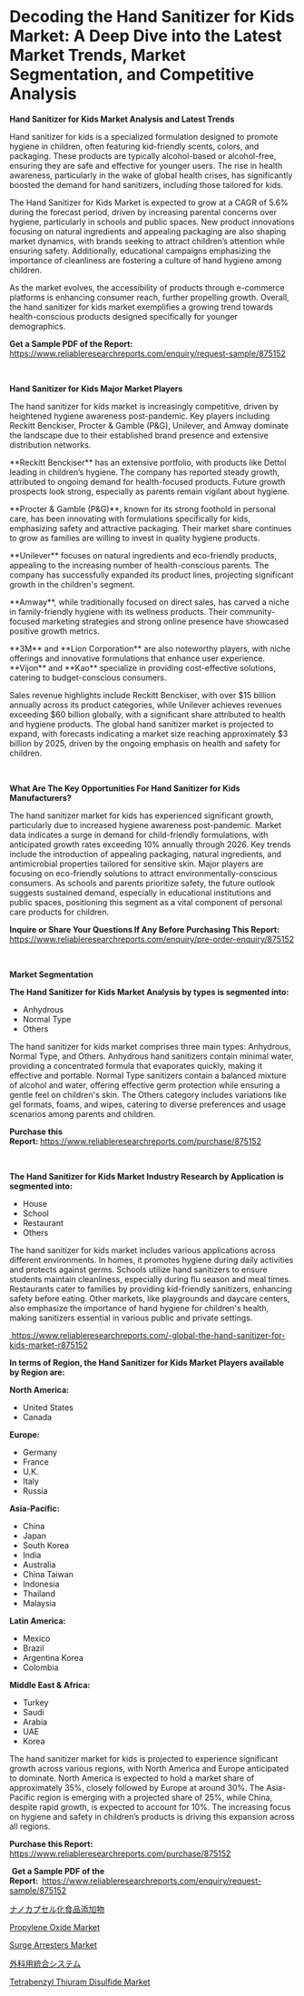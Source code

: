 <p><h1>Decoding the Hand Sanitizer for Kids Market: A Deep Dive into the Latest Market Trends, Market Segmentation, and Competitive Analysis</h1></p><p><strong>Hand Sanitizer for Kids Market Analysis and Latest Trends</strong></p>
<p><p>Hand sanitizer for kids is a specialized formulation designed to promote hygiene in children, often featuring kid-friendly scents, colors, and packaging. These products are typically alcohol-based or alcohol-free, ensuring they are safe and effective for younger users. The rise in health awareness, particularly in the wake of global health crises, has significantly boosted the demand for hand sanitizers, including those tailored for kids.</p><p>The Hand Sanitizer for Kids Market is expected to grow at a CAGR of 5.6% during the forecast period, driven by increasing parental concerns over hygiene, particularly in schools and public spaces. New product innovations focusing on natural ingredients and appealing packaging are also shaping market dynamics, with brands seeking to attract children’s attention while ensuring safety. Additionally, educational campaigns emphasizing the importance of cleanliness are fostering a culture of hand hygiene among children. </p><p>As the market evolves, the accessibility of products through e-commerce platforms is enhancing consumer reach, further propelling growth. Overall, the hand sanitizer for kids market exemplifies a growing trend towards health-conscious products designed specifically for younger demographics.</p></p>
<p><strong>Get a Sample PDF of the Report:&nbsp;</strong> <a href="https://www.reliableresearchreports.com/enquiry/request-sample/875152">https://www.reliableresearchreports.com/enquiry/request-sample/875152</a></p>
<p>&nbsp;</p>
<p><strong>Hand Sanitizer for Kids Major Market Players</strong></p>
<p><p>The hand sanitizer for kids market is increasingly competitive, driven by heightened hygiene awareness post-pandemic. Key players including Reckitt Benckiser, Procter & Gamble (P&G), Unilever, and Amway dominate the landscape due to their established brand presence and extensive distribution networks.</p><p>**Reckitt Benckiser** has an extensive portfolio, with products like Dettol leading in children’s hygiene. The company has reported steady growth, attributed to ongoing demand for health-focused products. Future growth prospects look strong, especially as parents remain vigilant about hygiene.</p><p>**Procter & Gamble (P&G)**, known for its strong foothold in personal care, has been innovating with formulations specifically for kids, emphasizing safety and attractive packaging. Their market share continues to grow as families are willing to invest in quality hygiene products.</p><p>**Unilever** focuses on natural ingredients and eco-friendly products, appealing to the increasing number of health-conscious parents. The company has successfully expanded its product lines, projecting significant growth in the children's segment.</p><p>**Amway**, while traditionally focused on direct sales, has carved a niche in family-friendly hygiene with its wellness products. Their community-focused marketing strategies and strong online presence have showcased positive growth metrics.</p><p>**3M** and **Lion Corporation** are also noteworthy players, with niche offerings and innovative formulations that enhance user experience. **Vijon** and **Kao** specialize in providing cost-effective solutions, catering to budget-conscious consumers.</p><p>Sales revenue highlights include Reckitt Benckiser, with over $15 billion annually across its product categories, while Unilever achieves revenues exceeding $60 billion globally, with a significant share attributed to health and hygiene products. The global hand sanitizer market is projected to expand, with forecasts indicating a market size reaching approximately $3 billion by 2025, driven by the ongoing emphasis on health and safety for children.</p></p>
<p>&nbsp;</p>
<p><strong>What Are The Key Opportunities For Hand Sanitizer for Kids Manufacturers?</strong></p>
<p><p>The hand sanitizer market for kids has experienced significant growth, particularly due to increased hygiene awareness post-pandemic. Market data indicates a surge in demand for child-friendly formulations, with anticipated growth rates exceeding 10% annually through 2026. Key trends include the introduction of appealing packaging, natural ingredients, and antimicrobial properties tailored for sensitive skin. Major players are focusing on eco-friendly solutions to attract environmentally-conscious consumers. As schools and parents prioritize safety, the future outlook suggests sustained demand, especially in educational institutions and public spaces, positioning this segment as a vital component of personal care products for children.</p></p>
<p><strong>Inquire or Share Your Questions If Any Before Purchasing This Report:</strong> <a href="https://www.reliableresearchreports.com/enquiry/pre-order-enquiry/875152">https://www.reliableresearchreports.com/enquiry/pre-order-enquiry/875152</a></p>
<p>&nbsp;</p>
<p><strong>Market Segmentation</strong></p>
<p><strong>The Hand Sanitizer for Kids Market Analysis by types is segmented into:</strong></p>
<p><ul><li>Anhydrous</li><li>Normal Type</li><li>Others</li></ul></p>
<p><p>The hand sanitizer for kids market comprises three main types: Anhydrous, Normal Type, and Others. Anhydrous hand sanitizers contain minimal water, providing a concentrated formula that evaporates quickly, making it effective and portable. Normal Type sanitizers contain a balanced mixture of alcohol and water, offering effective germ protection while ensuring a gentle feel on children's skin. The Others category includes variations like gel formats, foams, and wipes, catering to diverse preferences and usage scenarios among parents and children.</p></p>
<p><strong>Purchase this Report:&nbsp;</strong><a href="https://www.reliableresearchreports.com/purchase/875152">https://www.reliableresearchreports.com/purchase/875152</a></p>
<p>&nbsp;</p>
<p><strong>The Hand Sanitizer for Kids Market Industry Research by Application is segmented into:</strong></p>
<p><ul><li>House</li><li>School</li><li>Restaurant</li><li>Others</li></ul></p>
<p><p>The hand sanitizer for kids market includes various applications across different environments. In homes, it promotes hygiene during daily activities and protects against germs. Schools utilize hand sanitizers to ensure students maintain cleanliness, especially during flu season and meal times. Restaurants cater to families by providing kid-friendly sanitizers, enhancing safety before eating. Other markets, like playgrounds and daycare centers, also emphasize the importance of hand hygiene for children's health, making sanitizers essential in various public and private settings.</p></p>
<p><a href="https://www.reliableresearchreports.com/-global-the-hand-sanitizer-for-kids-market-r875152">&nbsp;https://www.reliableresearchreports.com/-global-the-hand-sanitizer-for-kids-market-r875152</a></p>
<p><strong>In terms of Region, the Hand Sanitizer for Kids Market Players available by Region are:</strong></p>
<p>
    <p> <strong> North America: </strong>
        <ul>
            <li>United States</li>
            <li>Canada</li>
        </ul>
        </p> 
    <p> <strong> Europe: </strong>
        <ul>
            <li>Germany</li>
            <li>France</li>
            <li>U.K.</li>
            <li>Italy</li>
            <li>Russia</li>
        </ul>
        </p> 
    <p> <strong> Asia-Pacific: </strong>
        <ul>
            <li>China</li>
            <li>Japan</li>
            <li>South Korea</li>
            <li>India</li>
            <li>Australia</li>
            <li>China Taiwan</li>
            <li>Indonesia</li>
            <li>Thailand</li>
            <li>Malaysia</li>
        </ul>
        </p> 
    <p> <strong> Latin America: </strong>
        <ul>
            <li>Mexico</li>
            <li>Brazil</li>
            <li>Argentina Korea</li>
            <li>Colombia</li>
        </ul>
        </p> 
    <p> <strong> Middle East & Africa: </strong>
        <ul>
            <li>Turkey</li>
            <li>Saudi</li>
            <li>Arabia</li>
            <li>UAE</li>
            <li>Korea</li>
        </ul>
    </p>
    </p>
<p><p>The hand sanitizer market for kids is projected to experience significant growth across various regions, with North America and Europe anticipated to dominate. North America is expected to hold a market share of approximately 35%, closely followed by Europe at around 30%. The Asia-Pacific region is emerging with a projected share of 25%, while China, despite rapid growth, is expected to account for 10%. The increasing focus on hygiene and safety in children’s products is driving this expansion across all regions.</p></p>
<p><strong>Purchase this Report: </strong><a href="https://www.reliableresearchreports.com/purchase/875152">https://www.reliableresearchreports.com/purchase/875152</a></p>
<p>&nbsp;<strong>Get a Sample PDF of the Report:&nbsp;&nbsp;</strong><a href="https://www.reliableresearchreports.com/enquiry/request-sample/875152">https://www.reliableresearchreports.com/enquiry/request-sample/875152</a></p>
<p><strong></strong></p>
<p><p><a href="https://medium.com/@uyjtuy6/nanoencapsulated-food-additives-market-%E3%81%AF-%E3%82%B3%E3%82%B9%E3%83%88%E7%AE%A1%E7%90%86%E3%81%A8%E5%8A%B9%E7%8E%87%E5%90%91%E4%B8%8A%E3%82%92%E5%84%AA%E5%85%88%E3%81%97%E3%81%BE%E3%81%99-%E3%81%95%E3%82%89%E3%81%AB-%E5%A0%B1%E5%91%8A%E6%9B%B8%E3%81%AF%E5%B8%82%E5%A0%B4%E3%81%AE%E9%9C%80%E8%A6%81%E9%9D%A2%E3%81%A8%E4%BE%9B%E7%B5%A6%E9%9D%A2%E3%81%AE%E4%B8%A1%E6%96%B9%E3%82%92%E3%82%AB%E3%83%90%E3%83%BC%E3%81%97%E3%81%A6%E3%81%84%E3%81%BE%E3%81%99-989a3bd007cc">ナノカプセル化食品添加物</a></p><p><a href="https://medium.com/@kirstencharriso/the-propylene-oxide-industry-analysis-report-offers-a-comprehensive-and-current-examination-of-041c4a6a68ca">Propylene Oxide Market</a></p><p><a href="https://medium.com/@veroniceroa846/the-surge-arresters-market-has-witnessed-significant-growth-in-recent-years-and-this-trend-is-79ca633da513">Surge Arresters Market</a></p><p><a href="https://medium.com/@uyjtuy6/surgical-integration-systems-market-%E3%81%AE%E3%82%B0%E3%83%AD%E3%83%BC%E3%83%90%E3%83%AB%E5%B8%82%E5%A0%B4%E6%A6%82%E8%A6%81%E3%81%AF-%E4%B8%96%E7%95%8C%E3%81%8A%E3%82%88%E3%81%B3%E4%B8%BB%E8%A6%81%E5%B8%82%E5%A0%B4%E3%81%AB%E3%81%8A%E3%81%91%E3%82%8B%E6%A5%AD%E7%95%8C%E3%81%AB%E5%BD%B1%E9%9F%BF%E3%82%92%E4%B8%8E%E3%81%88%E3%82%8B%E4%B8%BB%E8%A6%81%E3%81%AA%E3%83%88%E3%83%AC%E3%83%B3%E3%83%89%E3%81%AB%E3%81%A4%E3%81%84%E3%81%A6-%E7%8B%AC%E8%87%AA%E3%81%AE%E8%A6%96%E7%82%B9%E3%82%92%E6%8F%90%E4%BE%9B%E3%81%97%E3%81%BE%E3%81%99-e49bb3599f74">外科用統合システム</a></p><p><a href="https://issuu.com/reportprime-2/docs/tetrabenzyl-thiuram-disulfide-marke_1345b413d6b2aa">Tetrabenzyl Thiuram Disulfide Market</a></p></p>